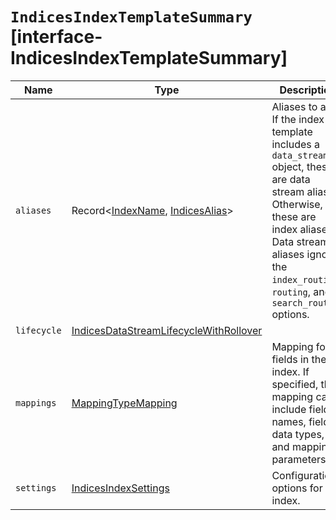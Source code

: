 # `IndicesIndexTemplateSummary` [interface-IndicesIndexTemplateSummary]

| Name | Type | Description |
| - | - | - |
| `aliases` | Record<[IndexName](./IndexName.md), [IndicesAlias](./IndicesAlias.md)> | Aliases to add. If the index template includes a `data_stream` object, these are data stream aliases. Otherwise, these are index aliases. Data stream aliases ignore the `index_routing`, `routing`, and `search_routing` options. |
| `lifecycle` | [IndicesDataStreamLifecycleWithRollover](./IndicesDataStreamLifecycleWithRollover.md) | &nbsp; |
| `mappings` | [MappingTypeMapping](./MappingTypeMapping.md) | Mapping for fields in the index. If specified, this mapping can include field names, field data types, and mapping parameters. |
| `settings` | [IndicesIndexSettings](./IndicesIndexSettings.md) | Configuration options for the index. |
